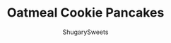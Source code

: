---
layout: ../../layouts/MarkdownPostLayout.astro
title: Oatmeal Cookie Pancakes
author: ShugarySweets
pubDate: 2019-01-15
description: "It&#x27;s cookies for breakfast! These fluffy Oatmeal Cookie Pancakes have all the great taste of oatmeal raisin cookies in a flapjack!"
image_url: https://www.shugarysweets.com/wp-content/uploads/2020/04/oatmeal-cookie-pancakes-4.jpg
tags: ["Breakfast and Brunch","American"]
calories: 51
protein: 2
carbohydrates: 7
fats: 2
fiber: 0
ingredients: ["1 1/2 cups all-purpose flour","3/4 cup quick cook oatmeal","2 Tablespoons light brown sugar, packed","2 teaspoons baking powder","1 teapoon baking soda","1 teaspoon kosher salt","1 teaspoon cinnamon","pinch nutmeg","2 large eggs","2 cups buttermilk","1 Tablespoon maple syrup","1/4 cup unsalted butter, melted","1/3 cup raisins (optional)"]
serves: 3
time: "20 minutes"
prepTime: "10 minutes"
instructions: ["In large bowl, mix together flour, oats, brown sugar, baking powder, baking soda, salt and spices.","In small bowl whisk together eggs, buttermilk, syrup and melted butter.","Add milk mixture to the flour and fold together until completely combined. Let sit for several minutes.","Heat large griddle in medium, add 1-2 Tbsp butter. Scoop 1/4 cup of batter onto griddle and heat until top is bubbly, flip and cook other side. Add more butter to griddle after each batch is cooked (very important!!!).","Serve with syrup and enjoy!"]
nutrition: ["51 calories","7 grams carbohydrates","14 milligrams cholesterol","2 grams fat","0 grams fiber","2 grams protein","1 grams saturated fat","167 grams sodium","2 grams sugar","0 grams trans fat","1 grams unsaturated fat"]
---
